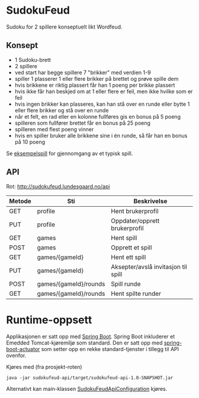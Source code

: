 # SudokuFeud

Sudoku for 2 spillere konseptuelt likt Wordfeud.

## Konsept

* 1 Sudoku-brett
* 2 spillere
* ved start har begge spillere 7 "brikker" med verdien 1-9
* spiller 1 plasserer 1 eller flere brikker på brettet og prøve spille dem
* hvis brikkene er riktig plassert får han 1 poeng per brikke plassert
* hvis ikke får han beskjed om at 1 eller flere er feil, men ikke hvilke som er feil
* hvis ingen brikker kan plasseres, kan han stå over en runde eller bytte 1 eller flere
  brikker og stå over en runde
* når et felt, en rad eller en kolonne fullføres gis en bonus på 5 poeng
* spilleren som fullfører brettet får en bonus på 25 poeng
* spilleren med flest poeng vinner
* hvis en spiller bruker alle brikkene sine i én runde, så får han en bonus på 10 poeng

Se [eksempelspill](sample.md) for gjennomgang av et typisk spill.

## API

Rot: http://sudokufeud.lundesgaard.no/api

| Metode | Sti                   | Beskrivelse                         |
| ------ | --------------------- | ----------------------------------- |
| GET    | profile               | Hent brukerprofil                   |
| PUT    | profile               | Oppdater/opprett brukerprofil       |
| GET    | games                 | Hent spill                          |
| POST   | games                 | Opprett et spill                    |
| GET    | games/{gameId}        | Hent ett spill                      |
| PUT    | games/{gameId}        | Aksepter/avslå invitasjon til spill |
| POST   | games/{gameId}/rounds | Spill runde                         |
| GET    | games/{gameId}/rounds | Hent spilte runder                  |

# Runtime-oppsett

Applikasjonen er satt opp med [Spring Boot](http://projects.spring.io/spring-boot/). Spring Boot inkluderer et Emedded Tomcat-kjøremiljø 
som standard. Den er satt opp med [spring-boot-actuator](https://github.com/spring-projects/spring-boot/tree/master/spring-boot-actuator) 
som setter opp en rekke standard-tjenster i tillegg til API ovenfor.

Kjøres med (fra prosjekt-roten)

    java -jar sudokufeud-api/target/sudokufeud-api-1.0-SNAPSHOT.jar
    
Alternativt kan main-klassen [SudokuFeudApiConfiguration](sudokufeud-api/src/main/java/no/lundesgaard/sudokufeud/api/SudokuFeudApiConfiguration.java) kjøres.
